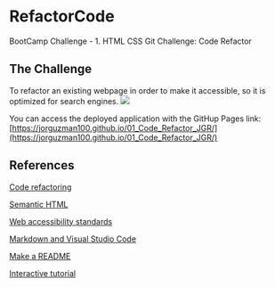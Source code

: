 # RefactorCode
BootCamp Challenge - 1. HTML CSS Git Challenge: Code Refactor

## The Challenge
To refactor an existing webpage in order to make it accessible, so it is optimized for search engines.
![](./assets/images/project_screen_Shot.png)


You can access the deployed application with the GitHup Pages link:
[https://jorguzman100.github.io/01_Code_Refactor_JGR/](https://jorguzman100.github.io/01_Code_Refactor_JGR/)


## References
[Code refactoring](https://en.wikipedia.org/wiki/Code_refactoring)

[Semantic HTML](https://www.w3schools.com/html/html5_semantic_elements.asp)

[Web accessibility standards](https://wave.webaim.org/)

[Markdown and Visual Studio Code](https://code.visualstudio.com/docs/languages/markdown#_markdown-preview)

[Make a README](https://www.drupal.org/docs/develop/documenting-your-project/readme-template)

[Interactive tutorial](https://commonmark.org/help/tutorial/)
